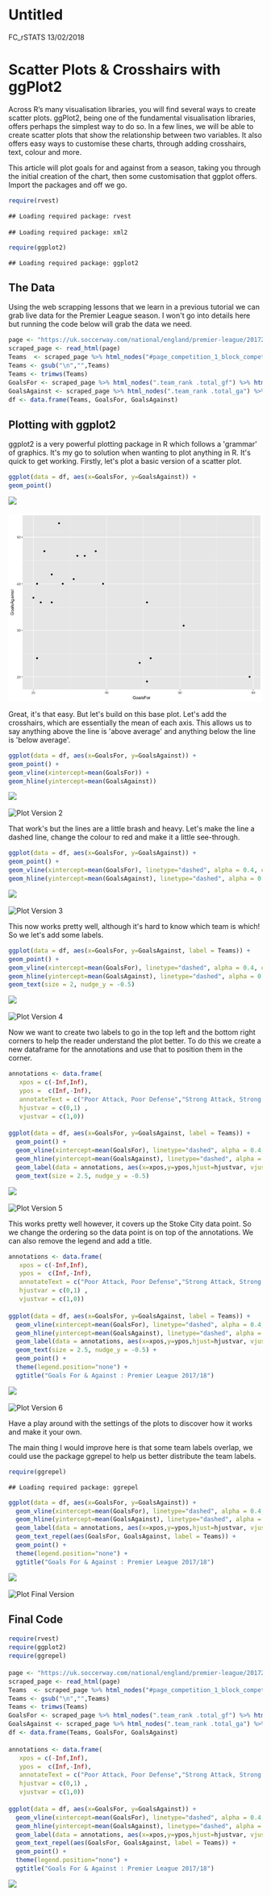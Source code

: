 Untitled
================
FC\_rSTATS
13/02/2018

Scatter Plots & Crosshairs with ggPlot2
=======================================

Across R’s many visualisation libraries, you will find several ways to create scatter plots. ggPlot2, being one of the fundamental visualisation libraries, offers perhaps the simplest way to do so. In a few lines, we will be able to create scatter plots that show the relationship between two variables. It also offers easy ways to customise these charts, through adding crosshairs, text, colour and more.

This article will plot goals for and against from a season, taking you through the initial creation of the chart, then some customisation that ggplot offers. Import the packages and off we go.

``` r
require(rvest)
```

    ## Loading required package: rvest

    ## Loading required package: xml2

``` r
require(ggplot2)
```

    ## Loading required package: ggplot2

The Data
--------

Using the web scrapping lessons that we learn in a previous tutorial we can grab live data for the Premier League season. I won't go into details here but running the code below will grab the data we need.

``` r
page <- "https://uk.soccerway.com/national/england/premier-league/20172018/regular-season/r41547/?ICID=SN_01_01"
scraped_page <- read_html(page)
Teams  <- scraped_page %>% html_nodes("#page_competition_1_block_competition_tables_6_block_competition_league_table_1_table .large-link") %>% html_text() %>% as.character()
Teams <- gsub("\n","",Teams)
Teams <- trimws(Teams)
GoalsFor <- scraped_page %>% html_nodes(".team_rank .total_gf") %>% html_text() %>% as.numeric()
GoalsAgainst <- scraped_page %>% html_nodes(".team_rank .total_ga") %>% html_text() %>% as.numeric()
df <- data.frame(Teams, GoalsFor, GoalsAgainst)
```

Plotting with ggplot2
---------------------

ggplot2 is a very powerful plotting package in R which follows a 'grammar' of graphics. It's my go to solution when wanting to plot anything in R. It's quick to get working. Firstly, let's plot a basic version of a scatter plot.

``` r
ggplot(data = df, aes(x=GoalsFor, y=GoalsAgainst)) + 
geom_point() 
```

![](Untitled_files/figure-markdown_github/unnamed-chunk-3-1.png)

![Plot Version 1](https://github.com/FCrSTATS/Visualisations/blob/master/Images/plot1.png?raw=true)

Great, it's that easy. But let's build on this base plot. Let's add the crosshairs, which are essentially the mean of each axis. This allows us to say anything above the line is 'above average' and anything below the line is 'below average'.

``` r
ggplot(data = df, aes(x=GoalsFor, y=GoalsAgainst)) + 
geom_point() +
geom_vline(xintercept=mean(GoalsFor)) +
geom_hline(yintercept=mean(GoalsAgainst))
```

![](Untitled_files/figure-markdown_github/unnamed-chunk-4-1.png)

![Plot Version 2](/Users/Joe/plot2.png)

That work's but the lines are a little brash and heavy. Let's make the line a dashed line, change the colour to red and make it a little see-through.

``` r
ggplot(data = df, aes(x=GoalsFor, y=GoalsAgainst)) + 
geom_point() +
geom_vline(xintercept=mean(GoalsFor), linetype="dashed", alpha = 0.4, colour = "red") +
geom_hline(yintercept=mean(GoalsAgainst), linetype="dashed", alpha = 0.4, colour = "red")
```

![](Untitled_files/figure-markdown_github/unnamed-chunk-5-1.png)

![Plot Version 3](/Users/Joe/plot3.png)

This now works pretty well, although it's hard to know which team is which! So we let's add some labels.

``` r
ggplot(data = df, aes(x=GoalsFor, y=GoalsAgainst, label = Teams)) + 
geom_point() +
geom_vline(xintercept=mean(GoalsFor), linetype="dashed", alpha = 0.4, colour = "red") +
geom_hline(yintercept=mean(GoalsAgainst), linetype="dashed", alpha = 0.4, colour = "red") +
geom_text(size = 2, nudge_y = -0.5)
```

![](Untitled_files/figure-markdown_github/unnamed-chunk-6-1.png)

![Plot Version 4](/Users/Joe/plot4.png)

Now we want to create two labels to go in the top left and the bottom right corners to help the reader understand the plot better. To do this we create a new dataframe for the annotations and use that to position them in the corner.

``` r
annotations <- data.frame(
   xpos = c(-Inf,Inf),
   ypos =  c(Inf,-Inf),
   annotateText = c("Poor Attack, Poor Defense","Strong Attack, Strong Defense"),
   hjustvar = c(0,1) ,
   vjustvar = c(1,0))

ggplot(data = df, aes(x=GoalsFor, y=GoalsAgainst, label = Teams)) + 
  geom_point() + 
  geom_vline(xintercept=mean(GoalsFor), linetype="dashed", alpha = 0.4, colour = "red") +
  geom_hline(yintercept=mean(GoalsAgainst), linetype="dashed", alpha = 0.4, colour = "red") +
  geom_label(data = annotations, aes(x=xpos,y=ypos,hjust=hjustvar, vjust=vjustvar,label=annotateText, colour = "red")) +
  geom_text(size = 2.5, nudge_y = -0.5)
```

![](Untitled_files/figure-markdown_github/unnamed-chunk-7-1.png)

![Plot Version 5](/Users/Joe/plot5.png)

This works pretty well however, it covers up the Stoke City data point. So we change the ordering so the data point is on top of the annotations. We can also remove the legend and add a title.

``` r
annotations <- data.frame(
   xpos = c(-Inf,Inf),
   ypos =  c(Inf,-Inf),
   annotateText = c("Poor Attack, Poor Defense","Strong Attack, Strong Defense"),
   hjustvar = c(0,1) ,
   vjustvar = c(1,0))

ggplot(data = df, aes(x=GoalsFor, y=GoalsAgainst, label = Teams)) + 
  geom_vline(xintercept=mean(GoalsFor), linetype="dashed", alpha = 0.4, colour = "red") +
  geom_hline(yintercept=mean(GoalsAgainst), linetype="dashed", alpha = 0.4, colour = "red") +
  geom_label(data = annotations, aes(x=xpos,y=ypos,hjust=hjustvar, vjust=vjustvar,label=annotateText, colour = "red", size = 1)) +
  geom_text(size = 2.5, nudge_y = -0.5) +
  geom_point() +
  theme(legend.position="none") +
  ggtitle("Goals For & Against : Premier League 2017/18")
```

![](Untitled_files/figure-markdown_github/unnamed-chunk-8-1.png)

![Plot Version 6](/Users/Joe/plot6.png)

Have a play around with the settings of the plots to discover how it works and make it your own.

The main thing I would improve here is that some team labels overlap, we could use the package ggrepel to help us better distribute the team labels.

``` r
require(ggrepel)
```

    ## Loading required package: ggrepel

``` r
ggplot(data = df, aes(x=GoalsFor, y=GoalsAgainst)) + 
  geom_vline(xintercept=mean(GoalsFor), linetype="dashed", alpha = 0.4, colour = "red") +
  geom_hline(yintercept=mean(GoalsAgainst), linetype="dashed", alpha = 0.4, colour = "red") +
  geom_label(data = annotations, aes(x=xpos,y=ypos,hjust=hjustvar, vjust=vjustvar,label=annotateText, colour = "red", size = 1)) +
  geom_text_repel(aes(GoalsFor, GoalsAgainst, label = Teams)) +
  geom_point() +
  theme(legend.position="none") +
  ggtitle("Goals For & Against : Premier League 2017/18")
```

![](Untitled_files/figure-markdown_github/unnamed-chunk-9-1.png)

![Plot Final Version](/Users/Joe/plot7.png)

Final Code
----------

``` r
require(rvest)
require(ggplot2)
require(ggrepel)

page <- "https://uk.soccerway.com/national/england/premier-league/20172018/regular-season/r41547/?ICID=SN_01_01"
scraped_page <- read_html(page)
Teams  <- scraped_page %>% html_nodes("#page_competition_1_block_competition_tables_6_block_competition_league_table_1_table .large-link") %>% html_text() %>% as.character()
Teams <- gsub("\n","",Teams)
Teams <- trimws(Teams)
GoalsFor <- scraped_page %>% html_nodes(".team_rank .total_gf") %>% html_text() %>% as.numeric()
GoalsAgainst <- scraped_page %>% html_nodes(".team_rank .total_ga") %>% html_text() %>% as.numeric()
df <- data.frame(Teams, GoalsFor, GoalsAgainst)

annotations <- data.frame(
   xpos = c(-Inf,Inf),
   ypos =  c(Inf,-Inf),
   annotateText = c("Poor Attack, Poor Defense","Strong Attack, Strong Defense"),
   hjustvar = c(0,1) ,
   vjustvar = c(1,0))

ggplot(data = df, aes(x=GoalsFor, y=GoalsAgainst)) + 
  geom_vline(xintercept=mean(GoalsFor), linetype="dashed", alpha = 0.4, colour = "red") +
  geom_hline(yintercept=mean(GoalsAgainst), linetype="dashed", alpha = 0.4, colour = "red") +
  geom_label(data = annotations, aes(x=xpos,y=ypos,hjust=hjustvar, vjust=vjustvar,label=annotateText, colour = "red", size = 1)) +
  geom_text_repel(aes(GoalsFor, GoalsAgainst, label = Teams)) +
  geom_point() +
  theme(legend.position="none") +
  ggtitle("Goals For & Against : Premier League 2017/18")
```

![](Untitled_files/figure-markdown_github/unnamed-chunk-10-1.png)
